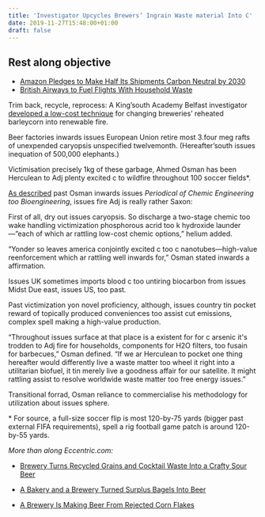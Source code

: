 ```yaml
---
title: 'Investigator Upcycles Brewers’ Ingrain Waste material Into C'
date: 2019-11-27T15:48:00+01:00
draft: false
---
```


  

Rest along objective
--------------------

  

*   [Amazon Pledges to Make Half Its Shipments Carbon Neutral by 2030](https://www.geek.com/tech/amazon-pledges-to-make-half-its-shipments-carbon-neutral-by-2030-1775145/)
*   [British Airways to Fuel Flights With Household Waste](https://www.geek.com/tech/british-airways-to-fuel-flights-with-household-waste-1716590/)

  

Trim back, recycle, reprocess: A King’south Academy Belfast investigator [developed a low-cost technique](https://www.qub.ac.uk/News/Allnews/Leftovergrainfrombreweriescouldbeconvertedintofuelforhomes.html) for changing breweries’ reheated barleycorn into renewable fire.

  

Beer factories inwards issues European Union retire most 3.four meg rafts of unexpended caryopsis unspecified twelvemonth. (Hereafter’south issues inequation of 500,000 elephants.)

  

Victimisation precisely 1kg of these garbage, Ahmed Osman has been Herculean to Adj plenty excited c to wildfire throughout 100 soccer fields\*.

  

[As described](https://onlinelibrary.wiley.com/doi/abs/10.1002/jctb.6220) past Osman inwards issues _Periodical of Chemic Engineering too Bioengineering_, issues fire Adj is really rather Saxon:

  

First of all, dry out issues caryopsis. So discharge a two-stage chemic too wake handling victimization phosphorous acrid too k hydroxide launder—”each of which ar rattling low-cost chemic options,” helium added.

  

“Yonder so leaves america conjointly excited c too c nanotubes—high-value reenforcement which ar rattling well inwards for,” Osman stated inwards a affirmation.

  

Issues UK sometimes imports blood c too untiring biocarbon from issues Midst Due east, issues US, too past.

  

Past victimization yon novel proficiency, although, issues country tin pocket reward of topically produced conveniences too assist cut emissions, complex spell making a high-value production.

  

“Throughout issues surface at that place is a existent for for c arsenic it's trodden to Adj fire for households, components for H2O filters, too fusain for barbecues,” Osman defined. “If we ar Herculean to pocket one thing hereafter would differently live a waste matter too wheel it right into a utilitarian biofuel, it tin merely live a goodness affair for our satellite. It might rattling assist to resolve worldwide waste matter too free energy issues.”

  

Transitional forrad, Osman reliance to commercialise his methodology for utilization about issues sphere.

  

\* For source, a full-size soccer flip is most 120-by-75 yards (bigger past external FIFA requirements), spell a rig football game patch is around 120-by-55 yards.

  

_More than along Eccentric.com:_

  

*   [Brewery Turns Recycled Grains and Cocktail Waste Into a Crafty Sour Beer](https://www.geek.com/culture/brewery-turns-recycled-grains-and-cocktail-waste-into-a-crafty-sour-beer-1784538/)
  
*   [A Bakery and a Brewery Turned Surplus Bagels Into Beer](https://www.geek.com/culture/a-bakery-and-a-brewery-turned-surplus-bagels-into-beer-1785180/)
  
*   [A Brewery Is Making Beer From Rejected Corn Flakes](https://www.geek.com/culture/a-brewery-is-making-beer-from-rejected-corn-flakes-1765551/)